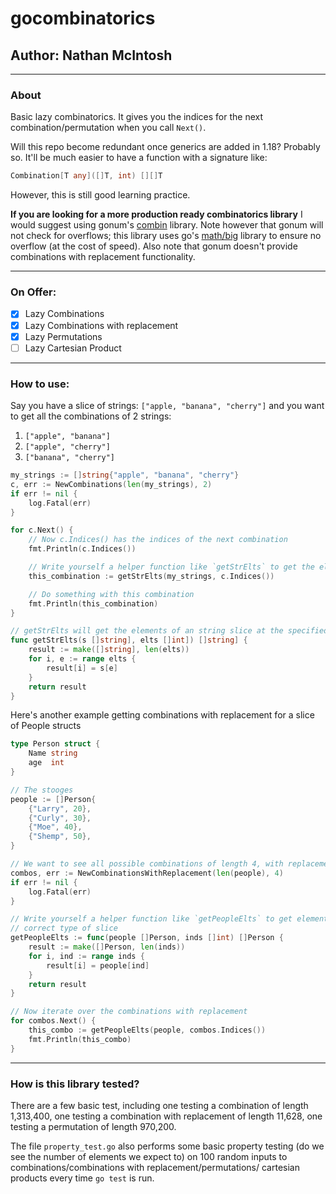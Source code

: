 # gocombinatorics
## Author: Nathan McIntosh

---
### About
Basic lazy combinatorics. It gives you the indices for the next combination/permutation
when you call `Next()`.

Will this repo become redundant once generics are added in 1.18? Probably so. It'll be
much easier to have a function with a signature like:
```go
Combination[T any]([]T, int) [][]T
```

However, this is still good learning practice.

**If you are looking for a more production ready combinatorics library** I would suggest
using gonum's [combin](https://pkg.go.dev/gonum.org/v1/gonum@v0.9.3/stat/combin) library. Note however that gonum will not check for overflows; this library uses go's [math/big](https://pkg.go.dev/math/big) library to ensure no overflow (at the cost of speed). Also note that gonum doesn't provide combinations with replacement functionality.

---
### On Offer:
- [X] Lazy Combinations
- [X] Lazy Combinations with replacement
- [X] Lazy Permutations
- [ ] Lazy Cartesian Product

---
### How to use:
Say you have a slice of strings: `["apple, "banana", "cherry"]` and you want to get all the combinations of 2 strings:
1. `["apple", "banana"]`
1. `["apple", "cherry"]`
1. `["banana", "cherry"]`
```go
my_strings := []string{"apple", "banana", "cherry"}
c, err := NewCombinations(len(my_strings), 2)
if err != nil {
    log.Fatal(err)
}

for c.Next() {
    // Now c.Indices() has the indices of the next combination
    fmt.Println(c.Indices())

    // Write yourself a helper function like `getStrElts` to get the elements from your slice
    this_combination := getStrElts(my_strings, c.Indices())

    // Do something with this combination
    fmt.Println(this_combination)
}

// getStrElts will get the elements of an string slice at the specified indices
func getStrElts(s []string], elts []int]) []string] {
	result := make([]string], len(elts))
	for i, e := range elts {
		result[i] = s[e]
	}
	return result
}
```

Here's another example getting combinations with replacement for a slice of People structs 
```go
type Person struct {
    Name string
    age  int
}

// The stooges
people := []Person{
    {"Larry", 20},
    {"Curly", 30},
    {"Moe", 40},
    {"Shemp", 50},
}

// We want to see all possible combinations of length 4, with replacement
combos, err := NewCombinationsWithReplacement(len(people), 4)
if err != nil {
    log.Fatal(err)
}

// Write yourself a helper function like `getPeopleElts` to get elements from the
// correct type of slice
getPeopleElts := func(people []Person, inds []int) []Person {
    result := make([]Person, len(inds))
    for i, ind := range inds {
        result[i] = people[ind]
    }
    return result
}

// Now iterate over the combinations with replacement
for combos.Next() {
    this_combo := getPeopleElts(people, combos.Indices())
    fmt.Println(this_combo)
}
```

---
### How is this library tested?
There are a few basic test, including one testing a combination of length 1,313,400, one 
testing a combination with replacement of length 11,628, one testing a permutation of 
length 970,200. 
 
The file `property_test.go` also performs some basic property testing (do we see the 
number of elements we expect to) on 100 random inputs to combinations/combinations with
replacement/permutations/ cartesian products every time `go test` is run. 